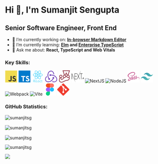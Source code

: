 Hi 👋, I'm Sumanjit Sengupta
==================================
Senior Software Engineer, Front End
-----------------------------------
- 🔭 I’m currently working on: **[In-browser Markdown Editor](https://github.com/sumanjitsg/markdown-editor)**
- 🌱 I’m currently learning: **[Elm](https://frontendmasters.com/courses/intro-elm/) and [Enterprise TypeScript](https://frontendmasters.com/courses/enterprise-typescript/)**
- 💬 Ask me about: **React, TypeScript and Web Vitals**

### Key Skills:

<p align="left">
<img src="https://raw.githubusercontent.com/teamedwardforever/Readme-Generator/71f25dd8b98329b168142a6b782a107b75eab178/svg/Skills/Languages/javascript-original.svg" alt="Javascript" width="40" height="40"/>
<img src="https://raw.githubusercontent.com/teamedwardforever/Readme-Generator/71f25dd8b98329b168142a6b782a107b75eab178/svg/Skills/Languages/typescript-original.svg" alt="Typescript" width="40" height="40"/>

<img src="https://raw.githubusercontent.com/teamedwardforever/Readme-Generator/71f25dd8b98329b168142a6b782a107b75eab178/svg/Skills/Frontend/react-original-wordmark.svg" alt="React" width="40" height="40"/>
<img src="https://raw.githubusercontent.com/teamedwardforever/Readme-Generator/71f25dd8b98329b168142a6b782a107b75eab178/svg/Skills/Frontend/redux-original.svg" alt="Redux" width="40" height="40"/>

<img src="https://raw.githubusercontent.com/teamedwardforever/Readme-Generator/71f25dd8b98329b168142a6b782a107b75eab178/svg/Skills/Testing/jestjsio-icon.svg" alt="Jestjsio" width="40" height="40"/>

<img src="https://raw.githubusercontent.com/teamedwardforever/Readme-Generator/71f25dd8b98329b168142a6b782a107b75eab178/svg/Skills/Static/nextjs-2.svg#gh-light-mode-only" alt="NextJS" width="40" height="40"/>
<img src="https://raw.githubusercontent.com/danielcranney/readme-generator/main/public/icons/skills/nextjs-colored-dark.svg#gh-dark-mode-only" alt="NextJS" width="40" height="40" />

<img src="https://raw.githubusercontent.com/danielcranney/readme-generator/main/public/icons/skills/nodejs-colored.svg" alt="NodeJS" width="40" height="40" />

<img src="https://raw.githubusercontent.com/teamedwardforever/Readme-Generator/71f25dd8b98329b168142a6b782a107b75eab178/svg/Skills/Frontend/sass-original.svg" alt="Sass" width="40" height="40"/>
<img src="https://raw.githubusercontent.com/teamedwardforever/Readme-Generator/71f25dd8b98329b168142a6b782a107b75eab178/svg/Skills/Frontend/tailwindcss-icon.svg" alt="Tailwindcss" width="40" height="40"/>

<img src="https://raw.githubusercontent.com/danielcranney/readme-generator/main/public/icons/skills/webpack-colored.svg" alt="Webpack" width="40" height="40" />
<img src="https://raw.githubusercontent.com/danielcranney/readme-generator/main/public/icons/skills/vite-colored.svg" width="40" height="40" alt="Vite" />

<img src="https://raw.githubusercontent.com/teamedwardforever/Readme-Generator/71f25dd8b98329b168142a6b782a107b75eab178/svg/Skills/Software/figma-icon.svg" alt="Figma" width="40" height="40"/>

<img src="https://raw.githubusercontent.com/teamedwardforever/Readme-Generator/71f25dd8b98329b168142a6b782a107b75eab178/svg/Skills/Other/git-scm-icon.svg" alt="Git" width="40" height="40"/>
</p>

### GitHub Statistics:

<p align="left">
  <img align="center" height="180em" src="https://github-readme-stats.vercel.app/api/top-langs/?username=sumanjitsg&layout=compact&theme=gruvbox" alt=sumanjitsg />
</p>

<p align="left">
  <img align="center" height="180em" src="https://github-readme-stats.vercel.app/api?username=sumanjitsg&show_icons=true&locale=en&theme=gruvbox" alt="sumanjitsg" />
</p>

<p align="left">
  <img align="center" height="180em" src="https://github-readme-streak-stats.herokuapp.com/?user=sumanjitsg&theme=gruvbox" alt="sumanjitsg" />
</p>

<p align="left">
  <img src="https://komarev.com/ghpvc/?username=sumanjitsg&label=Profile%20views&color=0e75b6&style=flat" alt="sumanjitsg" />
</p>

<img src="https://raw.githubusercontent.com/Trilokia/Trilokia/379277808c61ef204768a61bbc5d25bc7798ccf1/bottom_header.svg" />
